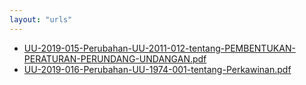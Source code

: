 ```yaml
---
layout: "urls"
---
```

* [UU-2019-015-Perubahan-UU-2011-012-tentang-PEMBENTUKAN-PERATURAN-PERUNDANG-UNDANGAN.pdf](UU-2019-015-Perubahan-UU-2011-012-tentang-PEMBENTUKAN-PERATURAN-PERUNDANG-UNDANGAN.pdf)
* [UU-2019-016-Perubahan-UU-1974-001-tentang-Perkawinan.pdf](UU-2019-016-Perubahan-UU-1974-001-tentang-Perkawinan.pdf)
